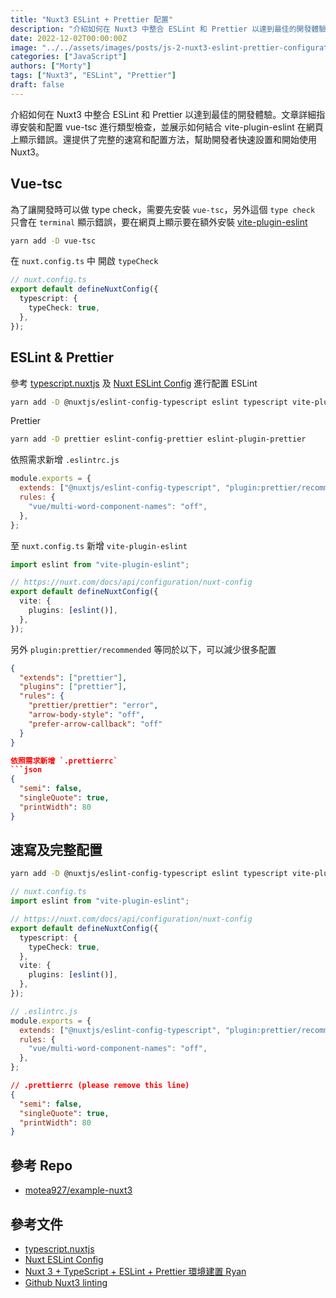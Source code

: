 ```yaml
---
title: "Nuxt3 ESLint + Prettier 配置"
description: "介紹如何在 Nuxt3 中整合 ESLint 和 Prettier 以達到最佳的開發體驗。文章詳細指導安裝和配置 vue-tsc 進行類型檢查，並展示如何結合 vite-plugin-eslint 在網頁上顯示錯誤。還提供了完整的速寫和配置方法，幫助開發者快速設置和開始使用 Nuxt3。"
date: 2022-12-02T00:00:00Z
image: "../../assets/images/posts/js-2-nuxt3-eslint-prettier-configuration.jpg"
categories: ["JavaScript"]
authors: ["Morty"]
tags: ["Nuxt3", "ESLint", "Prettier"]
draft: false
---
```


介紹如何在 Nuxt3 中整合 ESLint 和 Prettier 以達到最佳的開發體驗。文章詳細指導安裝和配置 vue-tsc 進行類型檢查，並展示如何結合 vite-plugin-eslint 在網頁上顯示錯誤。還提供了完整的速寫和配置方法，幫助開發者快速設置和開始使用 Nuxt3。

## Vue-tsc

為了讓開發時可以做 type check，需要先安裝 `vue-tsc`，另外這個 `type check` 只會在 `terminal` 顯示錯誤，要在網頁上顯示要在額外安裝 [vite-plugin-eslint](https://www.npmjs.com/package/vite-plugin-eslint)

```bash
yarn add -D vue-tsc
```

在 `nuxt.config.ts` 中 開啟 `typeCheck`

```ts
// nuxt.config.ts
export default defineNuxtConfig({
  typescript: {
    typeCheck: true,
  },
});
```

## ESLint & Prettier

參考 [typescript.nuxtjs](https://typescript.nuxtjs.org/guide/lint) 及 [Nuxt ESLint Config](https://github.com/nuxt/eslint-config) 進行配置 ESLint

```bash
yarn add -D @nuxtjs/eslint-config-typescript eslint typescript vite-plugin-eslint
```

Prettier

```bash
yarn add -D prettier eslint-config-prettier eslint-plugin-prettier
```

依照需求新增 `.eslintrc.js`

```js
module.exports = {
  extends: ["@nuxtjs/eslint-config-typescript", "plugin:prettier/recommended"],
  rules: {
    "vue/multi-word-component-names": "off",
  },
};
```

至 `nuxt.config.ts` 新增 `vite-plugin-eslint`

```ts
import eslint from "vite-plugin-eslint";

// https://nuxt.com/docs/api/configuration/nuxt-config
export default defineNuxtConfig({
  vite: {
    plugins: [eslint()],
  },
});
```

另外 `plugin:prettier/recommended` 等同於以下，可以減少很多配置

````json
{
  "extends": ["prettier"],
  "plugins": ["prettier"],
  "rules": {
    "prettier/prettier": "error",
    "arrow-body-style": "off",
    "prefer-arrow-callback": "off"
  }
}

依照需求新增 `.prettierrc`
```json
{
  "semi": false,
  "singleQuote": true,
  "printWidth": 80
}
````

## 速寫及完整配置

```bash
yarn add -D @nuxtjs/eslint-config-typescript eslint typescript vite-plugin-eslint prettier eslint-config-prettier eslint-plugin-prettier
```

```ts
// nuxt.config.ts
import eslint from "vite-plugin-eslint";

// https://nuxt.com/docs/api/configuration/nuxt-config
export default defineNuxtConfig({
  typescript: {
    typeCheck: true,
  },
  vite: {
    plugins: [eslint()],
  },
});
```

```js
// .eslintrc.js
module.exports = {
  extends: ["@nuxtjs/eslint-config-typescript", "plugin:prettier/recommended"],
  rules: {
    "vue/multi-word-component-names": "off",
  },
};
```

```json
// .prettierrc (please remove this line)
{
  "semi": false,
  "singleQuote": true,
  "printWidth": 80
}
```

## 參考 Repo

- [motea927/example-nuxt3](https://github.com/motea927/example-nuxt3/commit/ba52e33c43457024e270b318e97aff107a74ae17)

## 參考文件

- [typescript.nuxtjs](https://typescript.nuxtjs.org/guide/lint)
- [Nuxt ESLint Config](https://github.com/nuxt/eslint-config)
- [Nuxt 3 + TypeScript + ESLint + Prettier 環境建置 Ryan](https://ithelp.ithome.com.tw/articles/10293758)
- [Github Nuxt3 linting](https://github.com/nuxt/framework/discussions/2815)
